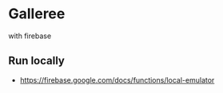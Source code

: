 # Galleree

with firebase

## Run locally
- https://firebase.google.com/docs/functions/local-emulator